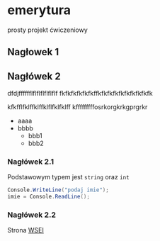 # emerytura
prosty projekt ćwiczeniowy

## Nagłowek 1

## Nagłówek 2

dfdjfffffflflflflflflflf
fkfkfkfkfkfkffkfkfkfkfkfkfkfkfkfk

kfkfflfklffklffklflfklfklff
kfffffffffosrkorgkrkgprgrkr

* aaaa
* bbbb
  * bbb1
  * bbb2
### Nagłówek 2.1

Podstawowym typem jest `string` oraz `int`

```csharp
Console.WriteLine("podaj imie");
imie = Console.ReadLine();
```

### Nagłówek 2.2

Strona [WSEI](http://wsei.edu.pl)
